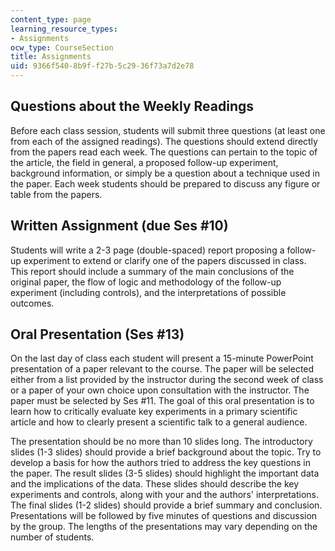 ```yaml
---
content_type: page
learning_resource_types:
- Assignments
ocw_type: CourseSection
title: Assignments
uid: 9366f540-8b9f-f27b-5c29-36f73a7d2e78
---
```


Questions about the Weekly Readings
-----------------------------------

Before each class session, students will submit three questions (at least one from each of the assigned readings). The questions should extend directly from the papers read each week. The questions can pertain to the topic of the article, the field in general, a proposed follow-up experiment, background information, or simply be a question about a technique used in the paper. Each week students should be prepared to discuss any figure or table from the papers.

Written Assignment (due Ses #10)
--------------------------------

Students will write a 2-3 page (double-spaced) report proposing a follow-up experiment to extend or clarify one of the papers discussed in class. This report should include a summary of the main conclusions of the original paper, the flow of logic and methodology of the follow-up experiment (including controls), and the interpretations of possible outcomes.

Oral Presentation (Ses #13)
---------------------------

On the last day of class each student will present a 15-minute PowerPoint presentation of a paper relevant to the course. The paper will be selected either from a list provided by the instructor during the second week of class or a paper of your own choice upon consultation with the instructor. The paper must be selected by Ses #11. The goal of this oral presentation is to learn how to critically evaluate key experiments in a primary scientific article and how to clearly present a scientific talk to a general audience.

The presentation should be no more than 10 slides long. The introductory slides (1-3 slides) should provide a brief background about the topic. Try to develop a basis for how the authors tried to address the key questions in the paper. The result slides (3-5 slides) should highlight the important data and the implications of the data. These slides should describe the key experiments and controls, along with your and the authors' interpretations. The final slides (1-2 slides) should provide a brief summary and conclusion. Presentations will be followed by five minutes of questions and discussion by the group. The lengths of the presentations may vary depending on the number of students.